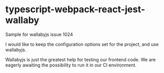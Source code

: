 # typescript-webpack-react-jest-wallaby
Sample for wallabyjs issue 1024

I would like to keep the configuration options set for the project, and use wallabyjs.

Wallabyjs is just the greatest help for testing our frontend code. We are eagerly awaiting the possibility to run it in our CI environment.
